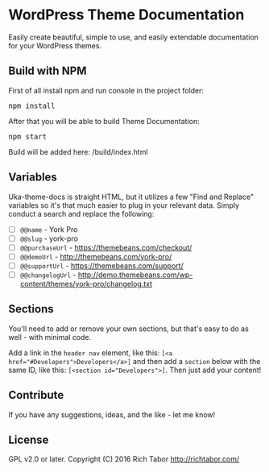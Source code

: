 # WordPress Theme Documentation
Easily create beautiful, simple to use, and easily extendable documentation for your WordPress themes.

## Build with NPM
First of all install npm and run console in the project folder:
<pre>npm install</pre>

After that you will be able to build Theme Documentation:
<pre>npm start</pre>

Build will be added here: /build/index.html

## Variables
Uka-theme-docs is straight HTML, but it utilizes a few "Find and Replace" variables so it's that much easier to plug in your relevant data. Simply conduct a search and replace the following:

- [ ] `@@name` - York Pro
- [ ] `@@slug` - york-pro
- [ ] `@@purchaseUrl` - https://themebeans.com/checkout/
- [ ] `@@demoUrl` - http://themebeans.com/york-pro/
- [ ] `@@supportUrl` - https://themebeans.com/support/
- [ ] `@@changelogUrl` - http://demo.themebeans.com/wp-content/themes/york-pro/changelog.txt

## Sections
You'll need to add or remove your own sections, but that's easy to do as well - with minimal code.

Add a link in the `header nav` element, like this: `[<a href="#Developers">Developers</a>]` and then add a `section` below with the same ID, like this: `[<section id="Developers">]`. Then just add your content!

## Contribute
If you have any suggestions, ideas, and the like - let me know!

## License
GPL v2.0 or later.
Copyright (C) 2016 Rich Tabor http://richtabor.com/
